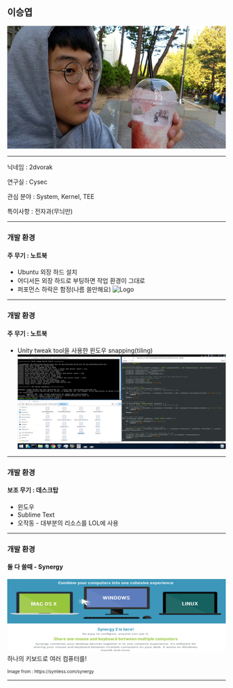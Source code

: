 ## 이승엽

![Logo](images/dat_face.jpg)


---

닉네임 : 2dvorak

연구실 : Cysec

관심 분야 : System, Kernel, TEE

특이사항 : 전자과(무늬만)


---

### 개발 환경

#### 주 무기 : 노트북
 - Ubuntu 외장 하드 설치
 - 어디서든 외장 하드로 부팅하면 작업 환경이 그대로
 - 퍼포먼스 하락은 함정(나름 쓸만해요)
![Logo](images/laptop.png)

---
### 개발 환경

#### 주 무기 : 노트북
 - Unity tweak tool을 사용한 윈도우 snapping(tiling)
![Logo](images/workspace.png)

---
### 개발 환경

#### 보조 무기 : 데스크탑
 - 윈도우
 - Sublime Text
 - 오작동 - 대부분의 리소스를 LOL에 사용

---
### 개발 환경

#### 둘 다 쓸때 - Synergy
![Logo](images/synergy.png)
하나의 키보드로 여러 컴퓨터를!
<div style="font-size:10px;">
Image from : https://symless.com/synergy
</div>

---
